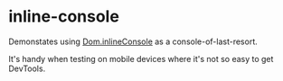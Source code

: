 # inline-console

Demonstates using [Dom.inlineConsole](https://api.ixfx.fun/funcs/Dom.inlineConsole.html) as a console-of-last-resort.

It's handy when testing on mobile devices where it's not so easy to get DevTools.